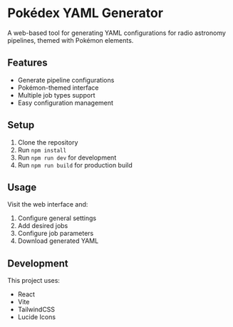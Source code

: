 # Pokédex YAML Generator

A web-based tool for generating YAML configurations for radio astronomy pipelines, themed with Pokémon elements.

## Features
- Generate pipeline configurations
- Pokémon-themed interface
- Multiple job types support
- Easy configuration management

## Setup
1. Clone the repository
2. Run `npm install`
3. Run `npm run dev` for development
4. Run `npm run build` for production build

## Usage
Visit the web interface and:
1. Configure general settings
2. Add desired jobs
3. Configure job parameters
4. Download generated YAML

## Development
This project uses:
- React
- Vite
- TailwindCSS
- Lucide Icons
